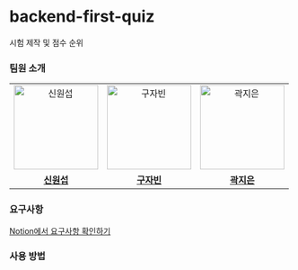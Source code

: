 # backend-first-quiz
시험 제작 및 점수 순위

### 팀원 소개
<table>
  <tr>
    <td align="center">
      <a href="https://github.com/bw02184">
        <img src="https://github.com/bw02184.png" alt="신원섭" width="150" height="150"/>
      </a>
    </td>
    <td align="center">
      <a href="https://github.com/jabin1221">
        <img src="https://github.com/jabin1221.png" alt="구자빈" width="150" height="150"/>
      </a>
    </td>
    <td align="center">
      <a href="https://github.com/Jieun-KWAK">
        <img src="https://github.com/Jieun-KWAK.png" alt="곽지은" width="150" height="150"/>
      </a>
    </td>
  </tr>
   <tr>
   <td align="center">
      <a href="https://github.com/bw02184">
        <b>신원섭</b>
      </a>
    </td>
    <td align="center">
      <a href="https://github.com/jabin1221">
        <b>구자빈</b>
      </a>
    </td>
    <td align="center">
      <a href="https://github.com/Jieun-KWAK">
        <b>곽지은</b>
      </a>
    </td>
  </tr>
</table>


### 요구사항
[Notion에서 요구사항 확인하기](https://various-comte-6d6.notion.site/0bdb4808560a4f0c9a1d010e606a07d8)

### 사용 방법 

